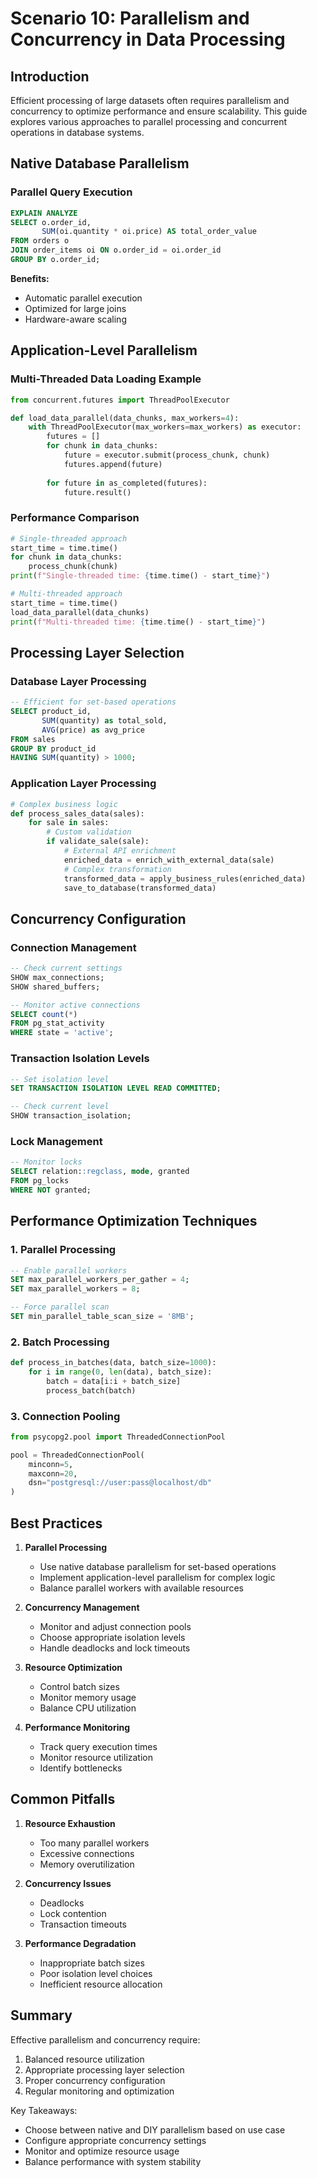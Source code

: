 # Scenario 10: Parallelism and Concurrency in Data Processing

## Introduction

Efficient processing of large datasets often requires parallelism and concurrency to optimize performance and ensure scalability. This guide explores various approaches to parallel processing and concurrent operations in database systems.

## Native Database Parallelism

### Parallel Query Execution
```sql
EXPLAIN ANALYZE
SELECT o.order_id, 
       SUM(oi.quantity * oi.price) AS total_order_value
FROM orders o
JOIN order_items oi ON o.order_id = oi.order_id
GROUP BY o.order_id;
```
**Benefits:**
- Automatic parallel execution
- Optimized for large joins
- Hardware-aware scaling

## Application-Level Parallelism

### Multi-Threaded Data Loading Example
```python
from concurrent.futures import ThreadPoolExecutor

def load_data_parallel(data_chunks, max_workers=4):
    with ThreadPoolExecutor(max_workers=max_workers) as executor:
        futures = []
        for chunk in data_chunks:
            future = executor.submit(process_chunk, chunk)
            futures.append(future)
        
        for future in as_completed(futures):
            future.result()
```

### Performance Comparison
```python
# Single-threaded approach
start_time = time.time()
for chunk in data_chunks:
    process_chunk(chunk)
print(f"Single-threaded time: {time.time() - start_time}")

# Multi-threaded approach
start_time = time.time()
load_data_parallel(data_chunks)
print(f"Multi-threaded time: {time.time() - start_time}")
```

## Processing Layer Selection

### Database Layer Processing
```sql
-- Efficient for set-based operations
SELECT product_id, 
       SUM(quantity) as total_sold,
       AVG(price) as avg_price
FROM sales
GROUP BY product_id
HAVING SUM(quantity) > 1000;
```

### Application Layer Processing
```python
# Complex business logic
def process_sales_data(sales):
    for sale in sales:
        # Custom validation
        if validate_sale(sale):
            # External API enrichment
            enriched_data = enrich_with_external_data(sale)
            # Complex transformation
            transformed_data = apply_business_rules(enriched_data)
            save_to_database(transformed_data)
```

## Concurrency Configuration

### Connection Management
```sql
-- Check current settings
SHOW max_connections;
SHOW shared_buffers;

-- Monitor active connections
SELECT count(*) 
FROM pg_stat_activity 
WHERE state = 'active';
```

### Transaction Isolation Levels
```sql
-- Set isolation level
SET TRANSACTION ISOLATION LEVEL READ COMMITTED;

-- Check current level
SHOW transaction_isolation;
```

### Lock Management
```sql
-- Monitor locks
SELECT relation::regclass, mode, granted
FROM pg_locks
WHERE NOT granted;
```

## Performance Optimization Techniques

### 1. Parallel Processing
```sql
-- Enable parallel workers
SET max_parallel_workers_per_gather = 4;
SET max_parallel_workers = 8;

-- Force parallel scan
SET min_parallel_table_scan_size = '8MB';
```

### 2. Batch Processing
```python
def process_in_batches(data, batch_size=1000):
    for i in range(0, len(data), batch_size):
        batch = data[i:i + batch_size]
        process_batch(batch)
```

### 3. Connection Pooling
```python
from psycopg2.pool import ThreadedConnectionPool

pool = ThreadedConnectionPool(
    minconn=5,
    maxconn=20,
    dsn="postgresql://user:pass@localhost/db"
)
```

## Best Practices

1. **Parallel Processing**
   - Use native database parallelism for set-based operations
   - Implement application-level parallelism for complex logic
   - Balance parallel workers with available resources

2. **Concurrency Management**
   - Monitor and adjust connection pools
   - Choose appropriate isolation levels
   - Handle deadlocks and lock timeouts

3. **Resource Optimization**
   - Control batch sizes
   - Monitor memory usage
   - Balance CPU utilization

4. **Performance Monitoring**
   - Track query execution times
   - Monitor resource utilization
   - Identify bottlenecks

## Common Pitfalls

1. **Resource Exhaustion**
   - Too many parallel workers
   - Excessive connections
   - Memory overutilization

2. **Concurrency Issues**
   - Deadlocks
   - Lock contention
   - Transaction timeouts

3. **Performance Degradation**
   - Inappropriate batch sizes
   - Poor isolation level choices
   - Inefficient resource allocation

## Summary

Effective parallelism and concurrency require:
1. Balanced resource utilization
2. Appropriate processing layer selection
3. Proper concurrency configuration
4. Regular monitoring and optimization

Key Takeaways:
- Choose between native and DIY parallelism based on use case
- Configure appropriate concurrency settings
- Monitor and optimize resource usage
- Balance performance with system stability
